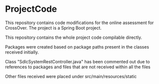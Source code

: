 # ProjectCode

This repository contains code modifications for the online assessment for CrossOver. 
The project is a Spring Boot project.

This repository contains the whole project code compilable directly.

Packages were created based on package paths present in the classes received initially.

Class "SdlcSystemRestController.java" has been commented out due to references to packages and files that are not received within all the files

Other files received were placed under src/main/resources/static

